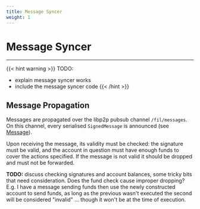 ```yaml
---
title: Message Syncer
weight: 1
---
```


# Message Syncer
---

{{< hint warning >}}
TODO:

- explain message syncer works
- include the message syncer code
{{< /hint >}}


## Message Propagation

Messages are propagated over the libp2p pubsub channel `/fil/messages`. On this channel, every serialised `SignedMessage` is announced (see [Message](\missing-link)).

Upon receiving the message, its validity must be checked: the signature must be valid, and the account in question must have enough funds to cover the actions specified. If the message is not valid it should be dropped and must not be forwarded.

**TODO:** discuss checking signatures and account balances, some tricky bits that need consideration. Does the fund check cause improper dropping? E.g. I have a message sending funds then use the newly constructed account to send funds, as long as the previous wasn't executed the second will be considered "invalid" ... though it won't be at the time of execution.
